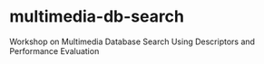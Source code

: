 # multimedia-db-search
Workshop on Multimedia Database Search Using Descriptors and Performance Evaluation
